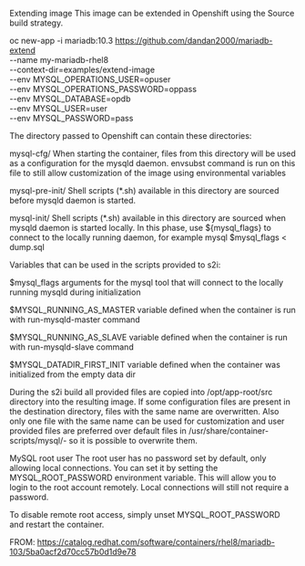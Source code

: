 Extending image
This image can be extended in Openshift using the Source build strategy.

oc new-app -i mariadb:10.3 https://github.com/dandan2000/mariadb-extend \
    --name my-mariadb-rhel8 \
    --context-dir=examples/extend-image \
    --env MYSQL_OPERATIONS_USER=opuser \
    --env MYSQL_OPERATIONS_PASSWORD=oppass \
    --env MYSQL_DATABASE=opdb \
    --env MYSQL_USER=user \
    --env MYSQL_PASSWORD=pass


The directory passed to Openshift can contain these directories:

mysql-cfg/ When starting the container, files from this directory will be used as a configuration for the mysqld daemon. envsubst command is run on this file to still allow customization of the image using environmental variables

mysql-pre-init/ Shell scripts (*.sh) available in this directory are sourced before mysqld daemon is started.

mysql-init/ Shell scripts (*.sh) available in this directory are sourced when mysqld daemon is started locally. In this phase, use ${mysql_flags} to connect to the locally running daemon, for example mysql $mysql_flags < dump.sql

Variables that can be used in the scripts provided to s2i:

$mysql_flags arguments for the mysql tool that will connect to the locally running mysqld during initialization

$MYSQL_RUNNING_AS_MASTER variable defined when the container is run with run-mysqld-master command

$MYSQL_RUNNING_AS_SLAVE variable defined when the container is run with run-mysqld-slave command

$MYSQL_DATADIR_FIRST_INIT variable defined when the container was initialized from the empty data dir

During the s2i build all provided files are copied into /opt/app-root/src directory into the resulting image. If some configuration files are present in the destination directory, files with the same name are overwritten. Also only one file with the same name can be used for customization and user provided files are preferred over default files in /usr/share/container-scripts/mysql/- so it is possible to overwrite them.


MySQL root user
The root user has no password set by default, only allowing local connections. You can set it by setting the MYSQL_ROOT_PASSWORD environment variable. This will allow you to login to the root account remotely. Local connections will still not require a password.

To disable remote root access, simply unset MYSQL_ROOT_PASSWORD and restart the container.


FROM:
https://catalog.redhat.com/software/containers/rhel8/mariadb-103/5ba0acf2d70cc57b0d1d9e78
